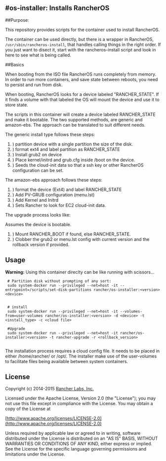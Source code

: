 #os-installer: Installs RancherOS
-----

##Purpose:

This repository provides scripts for the container used to install RancherOS.

The container can be used directly, but there is a wrapper in RancherOS, `/usr/sbin/rancheros-install`, that handles calling things in the right order. If you just want to disect it, start with the rancheros-install script and look in here to see what is being called.

##Basics

When booting from the ISO file RancherOS runs completely from memory. In order to run more containers, and save state between reboots, you need to persist and run from disk. 

When booting, RancherOS looks for a device labeled "RANCHER_STATE". If it finds a volume with that labeled the OS will mount the device and use it to store state. 

The scripts in this container will create a device labeled RANCHER_STATE and make it bootable. The two supported methods, are generic and amazon-ebs. The approach can be translated to suit different needs.

The generic install type follows these steps:

1. ) partition device with a single partition the size of the disk.
2. ) format ext4 and label partition as RANCHER_STATE
3. ) Install grub2 on device
4. ) Place kernel/initrd and grub.cfg inside /boot on the device.
5. ) Seeds the cloud-init data so that a ssh key or other RancherOS configuration can be set.

The amazon-ebs approach follows these steps:

1. ) format the device (Ext4) and label RANCHER_STATE
2. ) Add PV-GRUB configuration (menu.lst)
3. ) Add Kernel and Initrd
4. ) Sets Rancher to look for EC2 cloud-init data.

The upgrade process looks like:

Assumes the device is bootable.

1. ) Mount RANCHER_BOOT if found, else RANCHER_STATE.
2. ) Clobber the grub2 or menu.lst config with current version and the rollback version if provided. 

## Usage

**Warning:** Using this container direclty can be like running with scissors...

```
 # Partition disk without prompting of any sort:
 sudo system-docker run --privileged --net=host -it --entrypoint=/scripts/set-disk-partitions rancher/os-installer:<version> <device>


 # install 
 sudo system-docker run --privileged --net=host -it --volumes-from=user-volumes rancher/os-installer:<version> -d <device> -t <install_type> -c <cloud file>
 
 #Upgrade
 sudo system-docker run --privileged --net=host -it rancher/os-installer:<version> -t rancher-upgrade -r <rollback_version>
 
```

The installation process requires a cloud config file. It needs to be placed in either /home/rancher/ or /opt/. The installer make use of the user-volumes to facilitate files being available between system containers.

 
## License
Copyright (c) 2014-2015 [Rancher Labs, Inc.](http://rancher.com)

Licensed under the Apache License, Version 2.0 (the "License");
you may not use this file except in compliance with the License.
You may obtain a copy of the License at

[http://www.apache.org/licenses/LICENSE-2.0](http://www.apache.org/licenses/LICENSE-2.0)

Unless required by applicable law or agreed to in writing, software
distributed under the License is distributed on an "AS IS" BASIS,
WITHOUT WARRANTIES OR CONDITIONS OF ANY KIND, either express or implied.
See the License for the specific language governing permissions and
limitations under the License.








